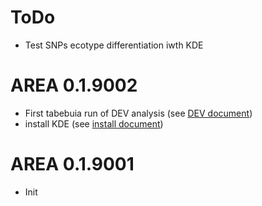 # ToDo
* Test SNPs ecotype differentiation iwth KDE

# AREA 0.1.9002
* First tabebuia run of DEV analysis (see [DEV document](~/Documents/conditions-specific.Rmd))
* install KDE (see [install document](~/Documents/install.Rmd))

# AREA 0.1.9001 
* Init